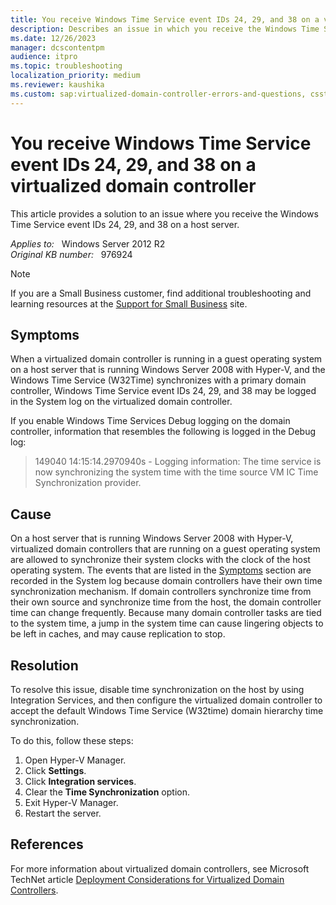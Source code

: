 ```yaml
---
title: You receive Windows Time Service event IDs 24, 29, and 38 on a virtualized domain controller that is running on a Windows Server 2008-based host server with Hyper-V
description: Describes an issue in which you receive the Windows Time Service event IDs 24, 29, and 38 on a host server.
ms.date: 12/26/2023
manager: dcscontentpm
audience: itpro
ms.topic: troubleshooting
localization_priority: medium
ms.reviewer: kaushika
ms.custom: sap:virtualized-domain-controller-errors-and-questions, csstroubleshoot
---
```

# You receive Windows Time Service event IDs 24, 29, and 38 on a virtualized domain controller

This article provides a solution to an issue where you receive the Windows Time Service event IDs 24, 29, and 38 on a host server.

_Applies to:_ &nbsp; Windows Server 2012 R2  
_Original KB number:_ &nbsp; 976924

> [!NOTE]  
> If you are a Small Business customer, find additional troubleshooting and learning resources at the [Support for Small Business](https://smallbusiness.support.microsoft.com) site.

## Symptoms

When a virtualized domain controller is running in a guest operating system on a host server that is running Windows Server 2008 with Hyper-V, and the Windows Time Service (W32Time) synchronizes with a primary domain controller, Windows Time Service event IDs 24, 29, and 38 may be logged in the System log on the virtualized domain controller.

If you enable Windows Time Services Debug logging on the domain controller, information that resembles the following is logged in the Debug log:

> 149040 14:15:14.2970940s - Logging information: The time service is now synchronizing the system time with the time source VM IC Time Synchronization provider.

## Cause

On a host server that is running Windows Server 2008 with Hyper-V, virtualized domain controllers that are running on a guest operating system are allowed to synchronize their system clocks with the clock of the host operating system. The events that are listed in the [Symptoms](#symptoms) section are recorded in the System log because domain controllers have their own time synchronization mechanism. If domain controllers synchronize time from their own source and synchronize time from the host, the domain controller time can change frequently. Because many domain controller tasks are tied to the system time, a jump in the system time can cause lingering objects to be left in caches, and may cause replication to stop.  

## Resolution

To resolve this issue, disable time synchronization on the host by using Integration Services, and then configure the virtualized domain controller to accept the default Windows Time Service (W32time) domain hierarchy time synchronization.

To do this, follow these steps:

1. Open Hyper-V Manager.
2. Click **Settings**.
3. Click **Integration services**.
4. Clear the **Time Synchronization** option.
5. Exit Hyper-V Manager.
6. Restart the server.

## References

For more information about virtualized domain controllers, see Microsoft TechNet article [Deployment Considerations for Virtualized Domain Controllers](/previous-versions/windows/it-pro/windows-server-2008-R2-and-2008/dd348449(v=ws.10)).
